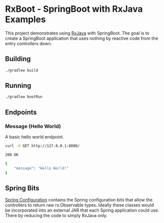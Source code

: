 RxBoot - SpringBoot with RxJava Examples
===
This project demonstrates using [RxJava](https://github.com/ReactiveX/RxJava) with SpringBoot. The goal is to create a SpringBoot application that uses nothing by reactive code from the entry controllers down.

## Building
```bash
./gradlew build
```

## Running
```bash
./gradlew bootRun
```

## Endpoints

### Message (Hello World)
A basic hello world endpoint.
```bash
curl -X GET http://127.0.0.1:8080/

200 OK

{
    "message": "Hello World!"
}
```

## Spring Bits
[Spring Configuration](src/main/java/io/expanse/rxboot/config) contains the Spring configuration bits that allow the 
controllers to return raw rx.Observable types. Ideally these classes would be incorporated into an external JAR that 
each Spring application could use. There by reducing the code to simply RxJava only.
